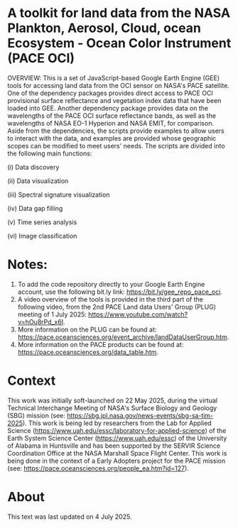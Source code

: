 # A toolkit for land data from the NASA Plankton, Aerosol, Cloud, ocean Ecosystem - Ocean Color Instrument (PACE OCI)
OVERVIEW: This is a set of JavaScript-based Google Earth Engine (GEE) tools for accessing land data from the OCI sensor on NASA's PACE satellite. One of the dependency packages provides direct access to PACE OCI provisional surface reflectance and vegetation index data that have been loaded into GEE. Another dependency package provides data on the wavelengths of the PACE OCI surface reflectance bands, as well as the wavelengths of NASA EO-1 Hyperion and NASA EMIT, for comparison. Aside from the dependencies, the scripts provide examples to allow users to interact with the data, and examples are provided whose geographic scopes can be modified to meet users' needs. The scripts are divided into the following main functions:

(i) Data discovery

(ii) Data visualization

(iii) Spectral signature visualization

(iv) Data gap filling

(v) Time series analysis

(vi) Image classification

# Notes:
1. To add the code repository directly to your Google Earth Engine account, use the following bit.ly link: https://bit.ly/gee_repo_pace_oci.
2. A video overview of the tools is provided in the third part of the following video, from the 2nd PACE Land data Users' Group (PLUG) meeting of 1 July 2025: https://www.youtube.com/watch?v=hOu8rPd_x6I.
3. More information on the PLUG can be found at: https://pace.oceansciences.org/event_archive/landDataUserGroup.htm.
4. More information on the PACE products can be found at: https://pace.oceansciences.org/data_table.htm.

# Context
This work was initially soft-launched on 22 May 2025, during the virtual Technical Interchange Meeting of NASA's Surface Biology and Geology (SBG) mission (see: https://sbg.jpl.nasa.gov/news-events/sbg-sa-tim-2025). This work is being led by researchers from the Lab for Applied Science (https://www.uah.edu/essc/laboratory-for-applied-science) of the Earth System Science Center (https://www.uah.edu/essc) of the University of Alabama in Huntsville and has been supported by the SERVIR Science Coordination Office at the NASA Marshall Space Flight Center. This work is being done in the context of a Early Adopters project for the PACE mission (see: https://pace.oceansciences.org/people_ea.htm?id=127).

# About
This text was last updated on 4 July 2025.
